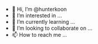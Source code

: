 - 👋 Hi, I’m @hunterkoon
- 👀 I’m interested in ...
- 🌱 I’m currently learning ...
- 💞️ I’m looking to collaborate on ...
- 📫 How to reach me ...

<!---
hunterkoon/hunterkoon is a ✨ special ✨ repository because its `README.md` (this file) appears on your GitHub profile.
You can click the Preview link to take a look at your changes.
--->
